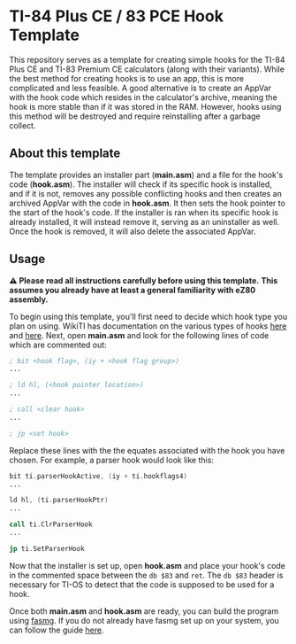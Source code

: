 # TI-84 Plus CE / 83 PCE Hook Template

This repository serves as a template for creating simple hooks for the TI-84 Plus CE
and TI-83 Premium CE calculators (along with their variants). While the best method
for creating hooks is to use an app, this is more complicated and less feasible. A
good alternative is to create an AppVar with the hook code which resides in the
calculator's archive, meaning the hook is more stable than if it was stored in the
RAM. However, hooks using this method will be destroyed and require reinstalling
after a garbage collect.

## About this template

The template provides an installer part (**main.asm**) and a file for the hook's
code (**hook.asm**). The installer will check if its specific hook is installed,
and if it is not, removes any possible conflicting hooks and then creates an
archived AppVar with the code in **hook.asm**. It then sets the hook pointer to the
start of the hook's code. If the installer is ran when its specific hook is already
installed, it will instead remove it, serving as an uninstaller as well. Once the
hook is removed, it will also delete the associated AppVar.

## Usage
 **⚠️ Please read all instructions carefully before using this template.**
 **This assumes you already have at least a general familiarity with eZ80 assembly.**

To begin using this template, you'll first need to decide which hook type you plan
on using. WikiTI has documentation on the various types of hooks
[here](https://wikiti.brandonw.net/index.php?title=Category:83Plus:Hooks:By_Name) and
[here](https://wikiti.brandonw.net/index.php?title=Category:83PCE:Hooks:By_Name).
Next, open **main.asm** and look for the following lines of code which are commented
out:

```asm
; bit <hook flag>, (iy + <hook flag group>)
...

; ld hl, (<hook pointer location>)
...

; call <clear hook>
...

; jp <set hook>
```

Replace these lines with the the equates associated with the hook you have chosen. For
example, a parser hook would look like this:

```asm
bit ti.parserHookActive, (iy + ti.hookflags4)
...

ld hl, (ti.parserHookPtr)
...

call ti.ClrParserHook
...

jp ti.SetParserHook
```

Now that the installer is set up, open **hook.asm** and place your hook's code in
the commented space between the `db $83` and `ret`. The `db $83` header is
necessary for TI-OS to detect that the code is supposed to be used for a hook.

Once both **main.asm** and **hook.asm** are ready, you can build the program using
[fasmg](https://flatassembler.net/download.php). If you do not already have fasmg
set up on your system, you can follow the guide 
[here](https://ezce.github.io/ez80-docs/basics/getting-started/).
